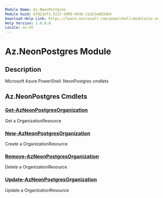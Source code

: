 ```yaml
---
Module Name: Az.NeonPostgres
Module Guid: 67823af1-3217-4995-8546-21e51ed819b4
Download Help Link: https://learn.microsoft.com/powershell/module/az.neonpostgres
Help Version: 1.0.0.0
Locale: en-US
---
```


# Az.NeonPostgres Module
## Description
Microsoft Azure PowerShell: NeonPostgres cmdlets

## Az.NeonPostgres Cmdlets
### [Get-AzNeonPostgresOrganization](Get-AzNeonPostgresOrganization.md)
Get a OrganizationResource

### [New-AzNeonPostgresOrganization](New-AzNeonPostgresOrganization.md)
Create a OrganizationResource

### [Remove-AzNeonPostgresOrganization](Remove-AzNeonPostgresOrganization.md)
Delete a OrganizationResource

### [Update-AzNeonPostgresOrganization](Update-AzNeonPostgresOrganization.md)
Update a OrganizationResource

